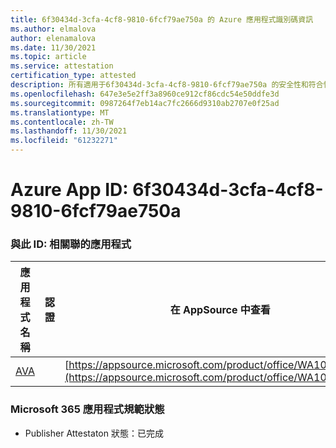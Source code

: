 ```yaml
---
title: 6f30434d-3cfa-4cf8-9810-6fcf79ae750a 的 Azure 應用程式識別碼資訊
ms.author: elmalova
author: elenamalova
ms.date: 11/30/2021
ms.topic: article
ms.service: attestation
certification_type: attested
description: 所有適用于6f30434d-3cfa-4cf8-9810-6fcf79ae750a 的安全性和符合性資訊資訊。
ms.openlocfilehash: 647e3e5e2ff3a8960ce912cf86cdc54e50ddfe3d
ms.sourcegitcommit: 0987264f7eb14ac7fc2666d9310ab2707e0f25ad
ms.translationtype: MT
ms.contentlocale: zh-TW
ms.lasthandoff: 11/30/2021
ms.locfileid: "61232271"
---
```

# <a name="azure-app-id-6f30434d-3cfa-4cf8-9810-6fcf79ae750a"></a>Azure App ID: 6f30434d-3cfa-4cf8-9810-6fcf79ae750a


### <a name="apps-associated-with-this-id"></a>與此 ID: 相關聯的應用程式
| **應用程式名稱** | **認證** | **在 AppSource 中查看** |
|--------------|---------------|-----------------------|
| [AVA](https://docs.microsoft.com/microsoft-365-app-certification/forward/WA104381883) |  | [https://appsource.microsoft.com/product/office/WA104381883](https://appsource.microsoft.com/product/office/WA104381883) |

### <a name="microsoft-365-app-compliance-status"></a>Microsoft 365 應用程式規範狀態
- Publisher Attestaton 狀態：已完成
